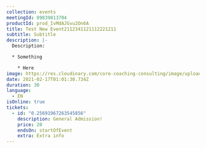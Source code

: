 ```yaml
---
collection: events
meetingId: 89839813704
productId: prod_IvMdAJGvu2On6A
title: Test New Event2112341121112221211
subtitle: Subtitle
description: |-
  Description:

  * Something

    * Here
image: https://res.cloudinary.com/core-coaching-consulting/image/upload/v1600804098/ariel-pilotto-a-l0rMCZh2o-unsplash_h5qyvr.jpg
date: 2021-02-17T01:01:30.734Z
duration: 30
language:
  - EN
isOnline: true
tickets:
  - id: "0.25691967263545856"
    description: General Admission!
    price: 20
    endsOn: startOfEvent
    extra: Extra info
---
```

